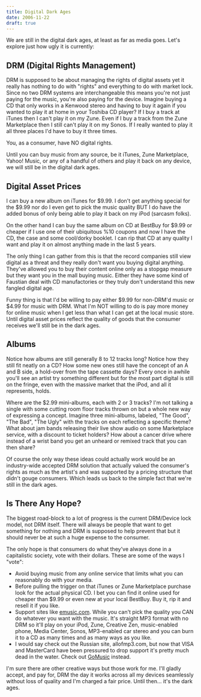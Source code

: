```yaml
---
title: Digital Dark Ages
date: 2006-11-22
draft: true
---
```


We are still in the digital dark ages, at least as far as media goes. Let's explore just how ugly it is currently:

## DRM (Digital Rights Management)

DRM is supposed to be about managing the rights of digital assets yet it really has nothing to do with "rights" and everything to do with market lock. Since no two DRM systems are interchangeable this means you're not just paying for the music, you're also paying for the device. Imagine buying a CD that only works in a Kenwood stereo and having to buy it again if you wanted to play it at home in your Toshiba CD player? If I buy a track at iTunes then I can't play it on my Zune. Even if I buy a track from the Zune Marketplace then I still can't play it on my Sonos. If I really wanted to play it all three places I'd have to buy it three times.

You, as a consumer, have NO digital rights.

Until you can buy music from any source, be it iTunes, Zune Marketplace, Yahoo! Music, or any of a handful of others and play it back on any device, we will still be in the digital dark ages.

## Digital Asset Prices

I can buy a new album on iTunes for $9.99. I don't get anything special for the $9.99 nor do I even get to pick the music quality BUT I do have the added bonus of only being able to play it back on my iPod (sarcasm folks).

On the other hand I can buy the same album on CD at BestBuy for $9.99 or cheaper if I use one of their ubiquitous %10 coupons and now I have the CD, the case and some cool/dorky booklet. I can rip that CD at any quality I want and play it on almost anything made in the last 5 years.

The only thing I can gather from this is that the record companies still view digital as a threat and they really don't want you buying digital anything. They've allowed you to buy their content online only as a stopgap measure but they want you in the mall buying music. Either they have some kind of Faustian deal with CD manufactories or they truly don't understand this new fangled digital age.

Funny thing is that I'd be willing to pay either $9.99 for non-DRM'd music or $4.99 for music with DRM. What I'm NOT willing to do is pay more money for online music when I get less than what I can get at the local music store. Until digital asset prices reflect the quality of goods that the consumer receives we'll still be in the dark ages.

## Albums

Notice how albums are still generally 8 to 12 tracks long? Notice how they still fit neatly on a CD? How some new ones still have the concept of an A and B side, a hold-over from the tape cassette days? Every once in awhile you'll see an artist try something different but for the most part digital is still on the fringe, even with the massive market that the iPod, and all it represents, holds.

Where are the $2.99 mini-albums, each with 2 or 3 tracks? I'm not talking a single with some cutting room floor tracks thrown on but a whole new way of expressing a concept. Imagine three mini-albums, labeled, "The Good", "The Bad", "The Ugly" with the tracks on each reflecting a specific theme? What about jam bands releasing their live show audio on some Marketplace service, with a discount to ticket holders? How about a cancer drive where instead of a wrist band you get an unheard or remixed track that you can then share?

Of course the only way these ideas could actually work would be an industry-wide accepted DRM solution that actually valued the consumer's rights as much as the artist's and was supported by a pricing structure that didn't gouge consumers. Which leads us back to the simple fact that we're still in the dark ages.

## Is There Any Hope?

The biggest road-block to a lot of progress is the current DRM/Device lock model, not DRM itself. There will always be people that want to get something for nothing and DRM is supposed to help prevent that but it should never be at such a huge expense to the consumer.

The only hope is that consumers do what they've always done in a capitalistic society, vote with their dollars. These are some of the ways I "vote":

* Avoid buying music from any online service that limits what you can reasonably do with your media.
* Before pulling the trigger on that iTunes or Zune Marketplace purchase look for the actual physical CD. I bet you can find it online used for cheaper than $9.99 or even new at your local BestBuy. Buy it, rip it and resell it if you like.
* Support sites like [emusic.com](http://www.emusic.com/). While you can't pick the quality you CAN do whatever you want with the music. It's straight MP3 format with no DRM so it'll play on your iPod, Zune, Creative Zen, music-enabled phone, Media Center, Sonos, MP3-enabled car stereo and you can burn it to a CD as many times and as many ways as you like.
* I would say check out the Russian site, allofmp3.com, but now that VISA and MasterCard have been pressured to drop support it's pretty much dead in the water. Check out [GoMusic](http://www.gomusic.ru/) instead.

I'm sure there are other creative ways but those work for me. I'll gladly accept, and pay for, DRM the day it works across all my devices seamlessly without loss of quality and I'm charged a fair price. Until then... it's the dark ages.
